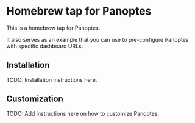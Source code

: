 # Homebrew tap for Panoptes

This is a homebrew tap for Panoptes.

It also serves as an example that you can use to pre-configure Panoptes with
specific dashboard URLs.

## Installation

TODO: Installation instructions here.

## Customization

TODO: Add instructions here on how to customize Panoptes.
